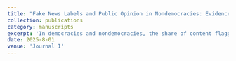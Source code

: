 ```yaml
---
title: "Fake News Labels and Public Opinion in Nondemocracies: Evidence from Singapore"
collection: publications
category: manuscripts
excerpt: 'In democracies and nondemocracies, the share of content flagged as “fake” on so- cial media is on the rise, yet we know little about how fake news labels shape public opinion. This study examines the use of fake news labels in nondemocratic contexts and argues that authoritarian regimes employ them to reduce alignment with and trust in opposition messages. Using a pre-registered survey experiment conducted in Singapore, I find that government-sponsored fake news labels lower agreement with evidence-oriented posts from opposition channels, especially among government sup- porters. However, these labels do not significantly alter perceptions of the content’s trustworthiness or the reliability of its sources. Such effects vary depending on the attributes of targeted posts, as labels have limited influence when applied to politically sensitive messages that already attract low support or when individuals may hesitate to reveal true opinions. This research advances understanding of online repression’s consequences in authoritarian regimes.'
date: 2025-8-01
venue: 'Journal 1'
---
```

